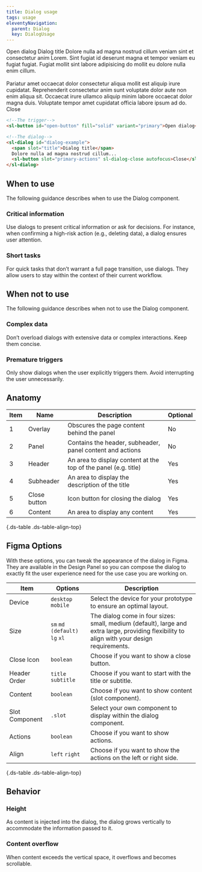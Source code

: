 ```yaml
---
title: Dialog usage
tags: usage
eleventyNavigation:
  parent: Dialog
  key: DialogUsage
---
```


<section>
<div class="ds-example">

<sl-button id="open-button" fill="solid" variant="primary">Open dialog</sl-button>
<sl-dialog id="dialog-example">
<span slot="title">Dialog title</span>
Dolore nulla ad magna nostrud cillum veniam sint et consectetur anim Lorem. Sint fugiat id deserunt magna et
tempor veniam eu fugiat fugiat. Fugiat mollit sint labore adipisicing do mollit eu dolore nulla enim cillum.<br/><br/>
Pariatur amet occaecat dolor consectetur aliqua mollit est aliquip irure cupidatat. Reprehenderit consectetur
anim sunt voluptate dolor aute non enim aliqua sit. Occaecat irure ullamco aliquip minim labore occaecat dolor
magna duis. Voluptate tempor amet cupidatat officia labore ipsum ad do.
<sl-button slot="primary-actions" sl-dialog-close autofocus>Close</sl-button>
</sl-dialog>

</div>

<div class="ds-code">

  ```html
<!--The trigger-->
<sl-button id="open-button" fill="solid" variant="primary">Open dialog</sl-button>

<!--The dialog-->
<sl-dialog id="dialog-example">
    <span slot="title">Dialog title</span>
    Dolore nulla ad magna nostrud cillum...
    <sl-button slot="primary-actions" sl-dialog-close autofocus>Close</sl-button>
</sl-dialog>
  ```

</div>
</section>

<section>

## When to use

The following guidance describes when to use the Dialog component.

### Critical information

Use dialogs to present critical information or ask for decisions. For instance, when confirming a high-risk action (e.g., deleting data), a dialog ensures user attention.

### Short tasks

For quick tasks that don’t warrant a full page transition, use dialogs. They allow users to stay within the context of their current workflow.

</section>

<section>

## When not to use

The following guidance describes when not to use the Dialog component.

### Complex data

Don’t overload dialogs with extensive data or complex interactions. Keep them concise.

### Premature triggers

Only show dialogs when the user explicitly triggers them. Avoid interrupting the user unnecessarily.

</section>

<section>

## Anatomy

<div class="ds-table-wrapper">

| Item | Name | Description | Optional|
|-|-|-|-|
| 1 | Overlay | Obscures the page content behind the panel |No|
| 2 | Panel	| Contains the header, subheader, panel content and actions |No|
| 3 | Header | An area to display content at the top of the panel (e.g. title)| Yes |
| 4 | Subheader	| An area to display the description of the title| Yes |
| 5 | Close button| Icon button for closing the dialog | Yes |
| 6 | Content | An area to display any content | Yes |

{.ds-table .ds-table-align-top}

</div>

</section>

<section>

## Figma Options
With these options, you can tweak the appearance of the dialog in Figma. They are available in the Design Panel so you can compose the dialog to exactly fit the user experience need for the use case you are working on.

<div class="ds-table-wrapper">

|Item|Options|Description|
|-|-|-|
|Device|`desktop` `mobile`| Select the device for your prototype to ensure an optimal layout.|
|Size|`sm` `md (default)` `lg` `xl`|The dialog come in four sizes: small, medium (default), large and extra large, providing flexibility to align with your design requirements.|
|Close Icon|`boolean`| Choose if you want to show a close button.|
|Header Order|`title` `subtitle`| Choose if you want to start with the title or subtitle.|
|Content|`boolean`| Choose if you want to show content (slot component).|
|Slot Component|`.slot`|Select your own component to display within the dialog component.|
|Actions|`boolean`| Choose if you want to show actions.|
|Align|`left` `right`| Choose if you want to show the actions on the left or right side.|

{.ds-table .ds-table-align-top}

</div>

</section>

<section>

## Behavior

### Height
As content is injected into the dialog, the dialog grows vertically to accommodate the information passed to it.

### Content overflow
When content exceeds the vertical space, it overflows and becomes scrollable.

</section>

<script>

const openBtn = document.querySelector("#open-button");
const dialogExample = document.querySelector("#dialog-example");


openBtn.addEventListener("click", () => {
    if (dialogExample) {
      dialogExample.showModal();
    }
  })

</script>
